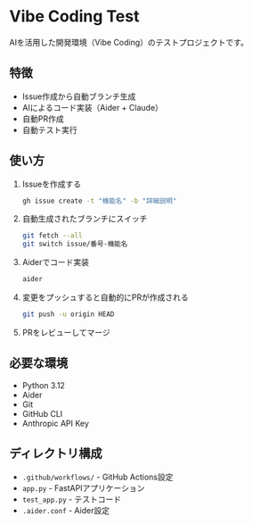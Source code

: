 # Vibe Coding Test

AIを活用した開発環境（Vibe Coding）のテストプロジェクトです。

## 特徴

- Issue作成から自動ブランチ生成
- AIによるコード実装（Aider + Claude）
- 自動PR作成
- 自動テスト実行

## 使い方

1. Issueを作成する
   ```bash
   gh issue create -t "機能名" -b "詳細説明"
   ```

2. 自動生成されたブランチにスイッチ
   ```bash
   git fetch --all
   git switch issue/番号-機能名
   ```

3. Aiderでコード実装
   ```bash
   aider
   ```

4. 変更をプッシュすると自動的にPRが作成される
   ```bash
   git push -u origin HEAD
   ```

5. PRをレビューしてマージ

## 必要な環境

- Python 3.12
- Aider
- Git
- GitHub CLI
- Anthropic API Key

## ディレクトリ構成

- `.github/workflows/` - GitHub Actions設定
- `app.py` - FastAPIアプリケーション
- `test_app.py` - テストコード
- `.aider.conf` - Aider設定